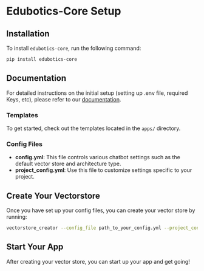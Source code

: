 # Edubotics-Core Setup

## Installation

To install `edubotics-core`, run the following command:

```bash
pip install edubotics-core
```

## Documentation

For detailed instructions on the initial setup (setting up .env file, required Keys, etc), please refer to our [documentation](http://docs.edubotics.ai).

### Templates

To get started, check out the templates located in the `apps/` directory.

### Config Files

- **config.yml**: This file controls various chatbot settings such as the default vector store and architecture type.
- **project_config.yml**: Use this file to customize settings specific to your project.

## Create Your Vectorstore

Once you have set up your config files, you can create your vector store by running:

```bash
vectorstore_creator --config_file path_to_your_config.yml --project_config_file path_to_your_project_config.yml
```

## Start Your App

After creating your vector store, you can start up your app and get going!
